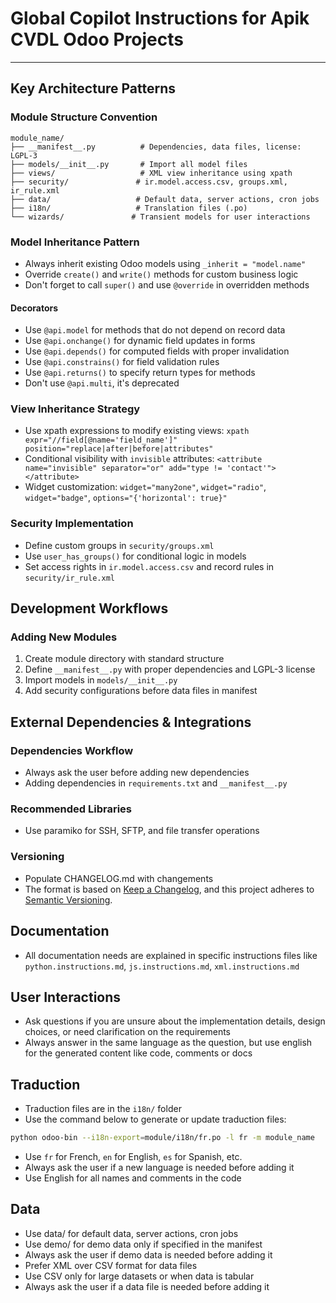 # Global Copilot Instructions for Apik CVDL Odoo Projects
---

## Key Architecture Patterns

### Module Structure Convention
```
module_name/
├── __manifest__.py          # Dependencies, data files, license: LGPL-3
├── models/__init__.py       # Import all model files
├── views/                   # XML view inheritance using xpath
├── security/               # ir.model.access.csv, groups.xml, ir_rule.xml
├── data/                   # Default data, server actions, cron jobs
├── i18n/                   # Translation files (.po)      
└── wizards/               # Transient models for user interactions
```

### Model Inheritance Pattern
- Always inherit existing Odoo models using `_inherit = "model.name"`
- Override `create()` and `write()` methods for custom business logic
- Don't forget to call `super()` and use `@override` in overridden methods

#### Decorators
- Use `@api.model` for methods that do not depend on record data
- Use `@api.onchange()` for dynamic field updates in forms
- Use `@api.depends()` for computed fields with proper invalidation
- Use `@api.constrains()` for field validation rules
- Use `@api.returns()` to specify return types for methods
- Don't use `@api.multi`, it's deprecated


### View Inheritance Strategy
- Use xpath expressions to modify existing views: `xpath expr="//field[@name='field_name']" position="replace|after|before|attributes"`
- Conditional visibility with `invisible` attributes: `<attribute name="invisible" separator="or" add="type != 'contact'"></attribute>`
- Widget customization: `widget="many2one"`, `widget="radio"`, `widget="badge"`, `options="{'horizontal': true}"`

### Security Implementation
- Define custom groups in `security/groups.xml`
- Use `user_has_groups()` for conditional logic in models
- Set access rights in `ir.model.access.csv` and record rules in `security/ir_rule.xml`


## Development Workflows

### Adding New Modules
1. Create module directory with standard structure
2. Define `__manifest__.py` with proper dependencies and LGPL-3 license
3. Import models in `models/__init__.py`
4. Add security configurations before data files in manifest

## External Dependencies & Integrations

### Dependencies Workflow
- Always ask the user before adding new dependencies
- Adding dependencies in `requirements.txt` and `__manifest__.py`

### Recommended Libraries
- Use paramiko for SSH, SFTP, and file transfer operations

### Versioning
- Populate CHANGELOG.md with changements 
- The format is based on [Keep a Changelog](https://keepachangelog.com/en/1.1.0/),
and this project adheres to [Semantic Versioning](https://semver.org/spec/v2.0.0.html).

## Documentation
- All documentation needs are explained in specific instructions files like `python.instructions.md`, `js.instructions.md`, `xml.instructions.md`

## User Interactions
- Ask questions if you are unsure about the implementation details, design choices, or need clarification on the requirements
- Always answer in the same language as the question, but use english for the generated content like code, comments or docs

## Traduction
- Traduction files are in the `i18n/` folder
- Use the command below to generate or update traduction files:
```bash
python odoo-bin --i18n-export=module/i18n/fr.po -l fr -m module_name
```
- Use `fr` for French, `en` for English, `es` for Spanish, etc.
- Always ask the user if a new language is needed before adding it
- Use English for all names and comments in the code

## Data
- Use data/ for default data, server actions, cron jobs
- Use demo/ for demo data only if specified in the manifest
- Always ask the user if demo data is needed before adding it
- Prefer XML over CSV format for data files
- Use CSV only for large datasets or when data is tabular
- Always ask the user if a data file is needed before adding it
